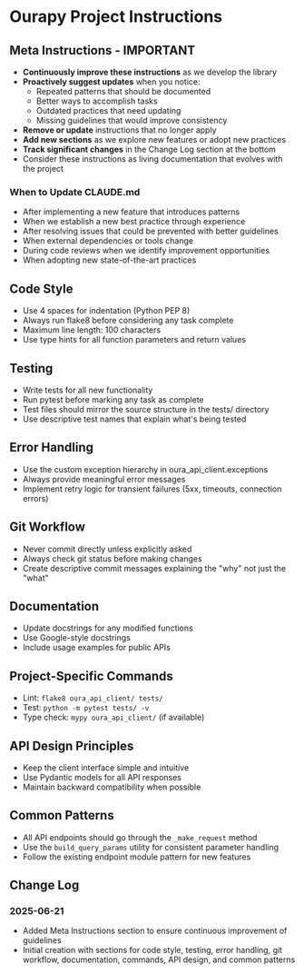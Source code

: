 # Ourapy Project Instructions

## Meta Instructions - IMPORTANT
- **Continuously improve these instructions** as we develop the library
- **Proactively suggest updates** when you notice:
  - Repeated patterns that should be documented
  - Better ways to accomplish tasks
  - Outdated practices that need updating
  - Missing guidelines that would improve consistency
- **Remove or update** instructions that no longer apply
- **Add new sections** as we explore new features or adopt new practices
- **Track significant changes** in the Change Log section at the bottom
- Consider these instructions as living documentation that evolves with the project

### When to Update CLAUDE.md
- After implementing a new feature that introduces patterns
- When we establish a new best practice through experience
- After resolving issues that could be prevented with better guidelines
- When external dependencies or tools change
- During code reviews when we identify improvement opportunities
- When adopting new state-of-the-art practices

## Code Style
- Use 4 spaces for indentation (Python PEP 8)
- Always run flake8 before considering any task complete
- Maximum line length: 100 characters
- Use type hints for all function parameters and return values

## Testing
- Write tests for all new functionality
- Run pytest before marking any task as complete
- Test files should mirror the source structure in the tests/ directory
- Use descriptive test names that explain what's being tested

## Error Handling
- Use the custom exception hierarchy in oura_api_client.exceptions
- Always provide meaningful error messages
- Implement retry logic for transient failures (5xx, timeouts, connection errors)

## Git Workflow
- Never commit directly unless explicitly asked
- Always check git status before making changes
- Create descriptive commit messages explaining the "why" not just the "what"

## Documentation
- Update docstrings for any modified functions
- Use Google-style docstrings
- Include usage examples for public APIs

## Project-Specific Commands
- Lint: `flake8 oura_api_client/ tests/`
- Test: `python -m pytest tests/ -v`
- Type check: `mypy oura_api_client/` (if available)

## API Design Principles
- Keep the client interface simple and intuitive
- Use Pydantic models for all API responses
- Maintain backward compatibility when possible

## Common Patterns
- All API endpoints should go through the `_make_request` method
- Use the `build_query_params` utility for consistent parameter handling
- Follow the existing endpoint module pattern for new features

## Change Log
### 2025-06-21
- Added Meta Instructions section to ensure continuous improvement of guidelines
- Initial creation with sections for code style, testing, error handling, git workflow, documentation, commands, API design, and common patterns